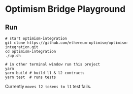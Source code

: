 # Optimism Bridge Playground

## Run

```
# start optimism-integration
git clone https://github.com/ethereum-optimism/optimism-integration.git
cd optimism-integration
./up.sh

# in other terminal window run this project
yarn
yarn build # build l1 & l2 contracts
yarn test  # runs tests
```

Currently `moves l2 tokens to l1` test fails.
